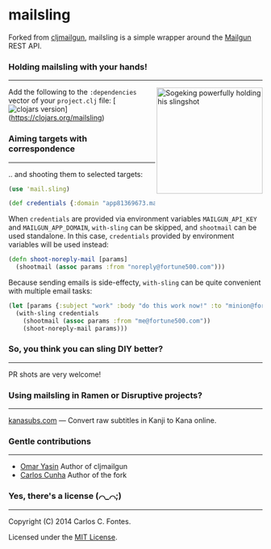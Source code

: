 mailsling
==========
Forked from [cljmailgun](https://github.com/omarkj/cljmailgun), mailsling is a simple wrapper around the [Mailgun](http://mailgun.org) REST API.

### Holding mailsling with your hands!
----------
<img src="http://images5.fanpop.com/image/photos/30500000/Sogeking-sogeking-30524470-1280-1024.jpg"
 alt="Sogeking powerfully holding his slingshot" title="Sogeking powerfully holding his slingshot" align="right" height=210 />
Add the following to the `:dependencies` vector of your `project.clj` file:
[![clojars version](https://clojars.org/mailsling/latest-version.svg?raw=true)]
(https://clojars.org/mailsling)

### Aiming targets with correspondence
----------
.. and shooting them to selected targets:
```clj
(use 'mail.sling)

(def credentials {:domain "app81369673.mailgun.org"}) ; :api-key can also be set
```

When `credentials` are provided via environment variables `MAILGUN_API_KEY` and
`MAILGUN_APP_DOMAIN`, `with-sling` can be skipped, and `shootmail` can be used
standalone. In this case, `credentials` provided by environment variables will
be used instead:
```clj
(defn shoot-noreply-mail [params]
  (shootmail (assoc params :from "noreply@fortune500.com")))
```
Because sending emails is side-effecty, `with-sling` can be quite convenient
with multiple email tasks:
```clj
(let [params {:subject "work" :body "do this work now!" :to "minion@fortune500.com"}]
  (with-sling credentials
    (shootmail (assoc params :from "me@fortune500.com"))
    (shoot-noreply-mail params)))
```

### So, you think you can sling DIY better?
----------
PR shots are very welcome!

### Using mailsling in Ramen or Disruptive projects?
----------
[kanasubs.com](http://www.kanasubs.com) — Convert raw subtitles in Kanji to
Kana online.

### Gentle contributions
----------
- [Omar Yasin](https://github.com/omarkj) Author of cljmailgun
- [Carlos Cunha](https://github.com/ccfontes) Author of the fork

### Yes, there's a license (⌒_⌒;)
----------
Copyright (C) 2014 Carlos C. Fontes.

Licensed under the [MIT License]("http://opensource.org/licenses/MIT").

